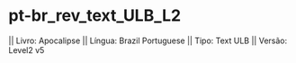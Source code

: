 # pt-br_rev_text_ULB_L2

|| Livro: Apocalipse
|| Língua: Brazil Portuguese
|| Tipo: Text ULB 
|| Versão: Level2 v5